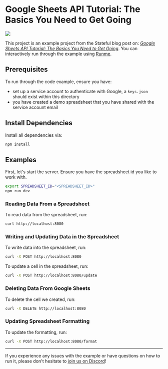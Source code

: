 # Google Sheets API Tutorial: The Basics You Need to Get Going

[![](https://badgen.net/badge/Run%20this%20/README/5B3ADF?icon=https://runme.dev/img/logo.svg)](https://runme.dev/api/runme?repository=https://github.com/stateful/blog-examples.git&fileToOpen=node-streams/README.md)

This project is an example project from the Stateful blog post on: [*Google Sheets API Tutorial: The Basics You Need to Get Going*](https://stateful.com/blog/google-sheets-api-tutorial). You can interactively run through the example using [Runme](https://runme.dev/).

## Prerequisites

To run through the code example, ensure you have:

- set up a service account to authenticate with Google, a `keys.json` should exist within this directory
- you have created a demo spreadsheet that you have shared with the service account email

## Install Dependencies

Install all dependencies via:

```sh { interactive=false }
npm install
```

## Examples

First, let's start the server. Ensure you have the spreadsheet id you like to work with.

```sh { background=true }
export SPREADSHEET_ID="<SPREADSHEET_ID>"
npm run dev
```

### Reading Data From a Spreadsheet

To read data from the spreadsheet, run:

```sh { interactive=false }
curl http://localhost:8080
```

### Writing and Updating Data in the Spreadsheet

To write data into the spreadsheet, run:

```sh { interactive=false }
curl -X POST http://localhost:8080
```

To update a cell in the spreadsheet, run:

```sh { interactive=false }
curl -X POST http://localhost:8080/update
```

### Deleting Data From Google Sheets

To delete the cell we created, run:

```sh { interactive=false }
curl -X DELETE http://localhost:8080
```

### Updating Spreadsheet Formatting

To update the formatting, run:

```sh { interactive=false }
curl -X POST http://localhost:8080/format
```

---

If you experience any issues with the example or have questions on how to run it, please don't hesitate to [join us on Discord](https://discord.com/invite/BQm8zRCBUY)!